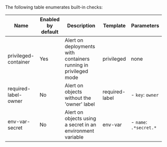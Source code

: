 The following table enumerates built-in checks:

| Name | Enabled by default | Description | Template | Parameters |
| ---- | ------------------ | ----------- | -------- | ---------- |
 | privileged-container | Yes | Alert on deployments with containers running in privileged mode | privileged | none |
 | required-label-owner | No | Alert on objects without the 'owner' label | required-label |- `key`: `owner` <br />|
 | env-var-secret | No | Alert on objects using a secret in an environment variable | env-var |- `name`: `.*secret.*` <br />|
